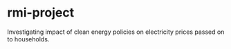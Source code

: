# rmi-project

Investigating impact of clean energy policies on electricity prices passed on to households.
